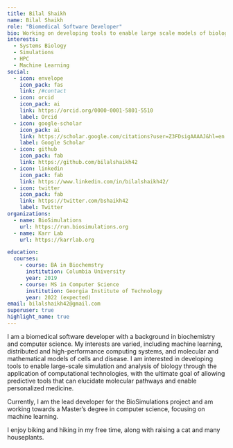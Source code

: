 ```yaml
---
title: Bilal Shaikh
name: Bilal Shaikh
role: "Biomedical Software Developer"
bio: Working on developing tools to enable large scale models of biology
interests:
  - Systems Biology
  - Simulations
  - HPC
  - Machine Learning
social:
  - icon: envelope
    icon_pack: fas
    link: /#contact
  - icon: orcid
    icon_pack: ai
    link: https://orcid.org/0000-0001-5801-5510
    label: Orcid
  - icon: google-scholar
    icon_pack: ai
    link: https://scholar.google.com/citations?user=Z3FDsigAAAAJ&hl=en
    label: Google Scholar
  - icon: github
    icon_pack: fab
    link: https://github.com/bilalshaikh42
  - icon: linkedin
    icon_pack: fab
    link: https://www.linkedin.com/in/bilalshaikh42/
  - icon: twitter
    icon_pack: fab
    link: https://twitter.com/bshaikh42
    label: Twitter
organizations:
  - name: BioSimulations
    url: https://run.biosimulations.org
  - name: Karr Lab
    url: https://karrlab.org

education:
  courses:
    - course: BA in Biochemstry
      institution: Columbia University
      year: 2019
    - course: MS in Computer Science
      institution: Georgia Institute of Technology
      year: 2022 (expected)
email: bilalshaikh42@gmail.com
superuser: true
highlight_name: true
---
```


I am a biomedical software developer with a background in biochemistry and computer science. My interests are varied, including machine learning, distributed and high-performance computing systems, and molecular and mathematical models of cells and disease. I am interested in developing tools to enable large-scale simulation and analysis of biology through the application of computational technologies, with the ultimate goal of allowing predictive tools that can elucidate molecular pathways and enable personalized medicine.

Currently, I am the lead developer for the BioSimulations project and am working towards a Master’s degree in computer science, focusing on machine learning.

<!--- You can view more information about projects that I am working on here todo make projects page -->

I enjoy biking and hiking in my free time, along with raising a cat and many houseplants.

<!--- Link to blog posts-->
